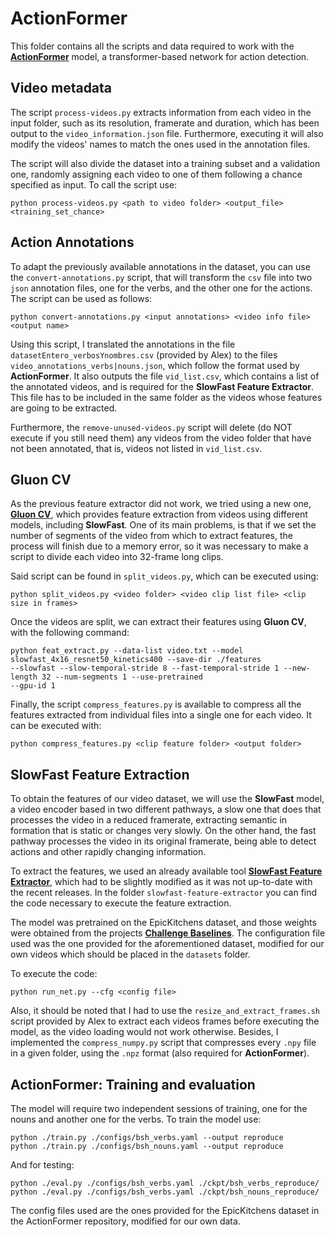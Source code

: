 # ActionFormer

This folder contains all the scripts and data required to work with the
[**ActionFormer**](https://github.com/happyharrycn/actionformer_release) model, 
a transformer-based network for action detection.

## Video metadata
The script `process-videos.py` extracts information from each video in the input folder, such as its resolution, 
framerate and duration, which has been output to the `video_information.json` file. Furthermore, executing it will
also modify the videos' names to match the ones used in the annotation files. 

The script will also divide the dataset into a training subset and a validation one, randomly assigning each video to 
one of them following a chance specified as input. To call the script use:

    python process-videos.py <path to video folder> <output_file> <training_set_chance>

## Action Annotations
To adapt the previously available annotations in the dataset, you can use the `convert-annotations.py` script, that will
transform the `csv` file into two `json` annotation files, one for the verbs, and the other one for the actions.
The script can be used as follows:

    python convert-annotations.py <input annotations> <video info file> <output name>

Using this script, I translated the annotations in the file `datasetEntero_verbosYnombres.csv` (provided by Alex) to 
the files `video_annotations_verbs|nouns.json`, which follow the format used by **ActionFormer**. It also outputs the
file `vid_list.csv`, which contains a list of the annotated videos, and is required for the 
**SlowFast Feature Extractor**. This file has to be included in the same folder as the videos whose features are going
to be extracted.

Furthermore, the `remove-unused-videos.py` script will delete (do NOT execute if you still need them) any videos from 
the video folder that have not been annotated, that is, videos not listed in `vid_list.csv`.


## Gluon CV
As the previous feature extractor did not work, we tried using a new one, [**Gluon CV**](https://cv.gluon.ai/), 
which provides feature extraction from videos using different models, including **SlowFast**. One of its main problems, 
is that if we set the number of segments of the video from which to extract features, the process will finish due
to a memory error, so it was necessary to make a script to divide each video into 32-frame long clips.

Said script can be found in `split_videos.py`, which can be executed using:

    python split_videos.py <video folder> <video clip list file> <clip size in frames>

Once the videos are split, we can extract their features using **Gluon CV**, with the following command:

    python feat_extract.py --data-list video.txt --model slowfast_4x16_resnet50_kinetics400 --save-dir ./features 
    --slowfast --slow-temporal-stride 8 --fast-temporal-stride 1 --new-length 32 --num-segments 1 --use-pretrained
    --gpu-id 1

Finally, the script `compress_features.py` is available to compress all the features extracted from individual files 
into a single one for each video. It can be executed with:

    python compress_features.py <clip feature folder> <output folder>

## SlowFast Feature Extraction

To obtain the features of our video dataset, we will use the **SlowFast** model, a video encoder based in two different
pathways, a slow one that does that processes the video in a reduced framerate, extracting semantic in formation
that is static or changes very slowly. On the other hand, the fast pathway processes the video in its original framerate,
being able to detect actions and other rapidly changing information.

To extract the features, we used an already available tool 
[**SlowFast Feature Extractor**](https://github.com/tridivb/slowfast_feature_extractor), which had to be slightly
modified as it was not up-to-date with the recent releases. In the folder `slowfast-feature-extractor` you can find 
the code necessary to execute the feature extraction.

The model was pretrained on the EpicKitchens dataset, and those weights were obtained from the projects 
[**Challenge Baselines**](https://github.com/epic-kitchens/C2-Action-Detection). 
The configuration file used was the one provided for the aforementioned dataset, modified for our own videos which should
be placed in the `datasets` folder.

To execute the code:
        
    python run_net.py --cfg <config file>

Also, it should be noted that I had to use the `resize_and_extract_frames.sh` script provided by Alex to extract each
videos frames before executing the model, as the video loading would not work otherwise. Besides, I implemented the 
`compress_numpy.py` script that compresses every `.npy` file in a given folder, using the `.npz` format 
(also required for **ActionFormer**).

## ActionFormer: Training and evaluation

The model will require two independent sessions of training, one for the nouns and another one for the verbs. To train
the model use:

    python ./train.py ./configs/bsh_verbs.yaml --output reproduce
    python ./train.py ./configs/bsh_nouns.yaml --output reproduce

And for testing:

    python ./eval.py ./configs/bsh_verbs.yaml ./ckpt/bsh_verbs_reproduce/
    python ./eval.py ./configs/bsh_verbs.yaml ./ckpt/bsh_nouns_reproduce/

The config files used are the ones provided for the EpicKitchens dataset in the ActionFormer repository, modified for
our own data.
